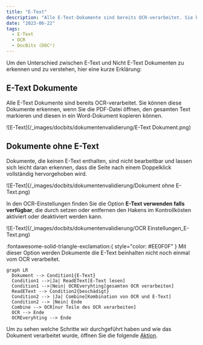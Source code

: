 ```yaml
---
title: "E-Text"
description: "Alle E-Text-Dokumente sind bereits OCR-verarbeitet. Sie können diese Dokumente erkennen, wenn Sie die PDF-Datei öffnen, den gesamten Text markieren und diesen in ein Word-Dokument kopieren können."
date: "2023-06-22"
tags:
  - E-Text
  - OCR
  - DocBits (DOC²)
---
```


Um den Unterschied zwischen E-Text und Nicht E-Text Dokumenten zu erkennen und zu verstehen, hier eine kurze Erklärung:

## **E-Text Dokumente**

Alle E-Text Dokumente sind bereits OCR-verarbeitet. Sie können diese Dokumente erkennen, wenn Sie die PDF-Datei öffnen, den gesamten Text markieren und diesen in ein Word-Dokument kopieren können.

![E-Text](/_images/docbits/dokumentenvalidierung/E-Text Dokument.png)

## **Dokumente ohne E-Text**

Dokumente, die keinen E-Text enthalten, sind nicht bearbeitbar und lassen sich leicht daran erkennen, dass die Seite nach einem Doppelklick vollständig hervorgehoben wird.

![E-Text](/_images/docbits/dokumentenvalidierung/Dokument ohne E-Text.png)

In den OCR-Einstellungen finden Sie die Option **E-Text verwenden falls verfügbar**, die durch setzen oder entfernen den Hakens im Kontrollkösten aktiviert oder deaktiviert werden kann.

![E-Text](/_images/docbits/dokumentenvalidierung/OCR Einstellungen_E-Text.png)


:fontawesome-solid-triangle-exclamation:{ style="color: #EE0F0F" }
Mit dieser Option werden Dokumente die E-Text beinhalten nicht noch einmal vom OCR verarbeitet.


``` mermaid
graph LR
  Dokument --> Condition1{E-Text}
  Condition1 -->|Ja| ReadEText[E-Text lesen]
  Condition1 -->|Nein| OCREveryhting[gesamten OCR verarbeiten]
  ReadEText --> Condition2{beschädigt}
  Condition2 --> |Ja| Combine[Kombination von OCR und E-Text]
  Condition2 --> |Nein| Ende
  Combine --> OCR[nur Teile des OCR verarbeiten]
  OCR --> Ende
  OCREveryhting --> Ende
```

Um zu sehen welche Schritte wir durchgeführt haben und wie das Dokument verarbeitet wurde, öffnen Sie die folgende [Aktion](/_images/docbits/dokumentenvalidierung/Aktionen_dokument-flow_ansehen.png).